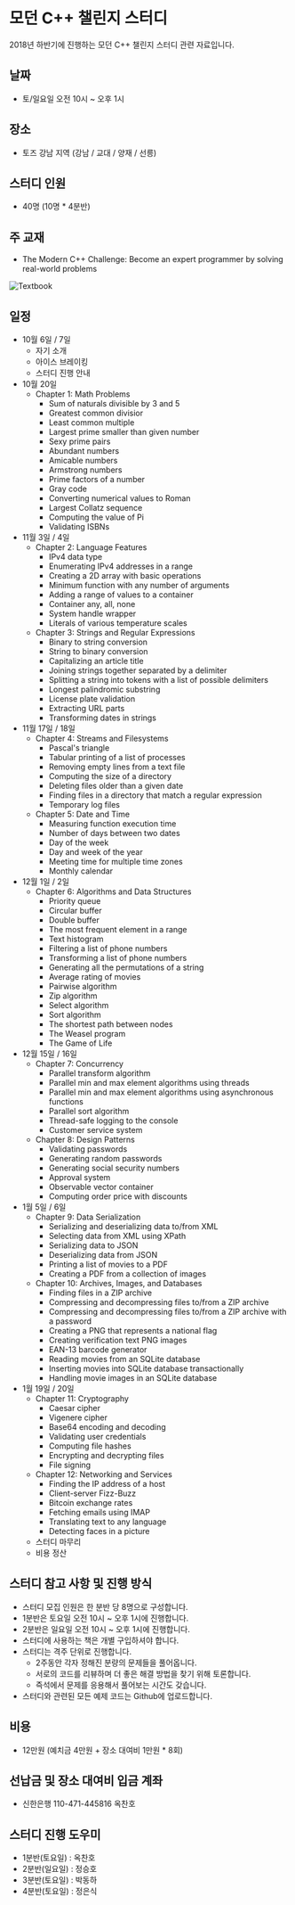 # 모던 C++ 챌린지 스터디

2018년 하반기에 진행하는 모던 C++ 챌린지 스터디 관련 자료입니다.

## 날짜

- 토/일요일 오전 10시 ~ 오후 1시

## 장소

- 토즈 강남 지역 (강남 / 교대 / 양재 / 선릉)

## 스터디 인원

- 40명 (10명 * 4분반)

## 주 교재

- The Modern C++ Challenge: Become an expert programmer by solving real-world problems

![Textbook](./Textbook.png)

## 일정

- 10월 6일 / 7일
    - 자기 소개
    - 아이스 브레이킹
    - 스터디 진행 안내
- 10월 20일
    - Chapter 1: Math Problems
        - Sum of naturals divisible by 3 and 5
        - Greatest common divisior
        - Least common multiple
        - Largest prime smaller than given number
        - Sexy prime pairs
        - Abundant numbers
        - Amicable numbers
        - Armstrong numbers
        - Prime factors of a number
        - Gray code
        - Converting numerical values to Roman
        - Largest Collatz sequence
        - Computing the value of Pi
        - Validating ISBNs
- 11월 3일 / 4일
    - Chapter 2: Language Features
        - IPv4 data type
        - Enumerating IPv4 addresses in a range
        - Creating a 2D array with basic operations
        - Minimum function with any number of arguments
        - Adding a range of values to a container
        - Container any, all, none
        - System handle wrapper
        - Literals of various temperature scales
    - Chapter 3: Strings and Regular Expressions
        - Binary to string conversion
        - String to binary conversion
        - Capitalizing an article title
        - Joining strings together separated by a delimiter
        - Splitting a string into tokens with a list of possible delimiters
        - Longest palindromic substring
        - License plate validation
        - Extracting URL parts
        - Transforming dates in strings    
- 11월 17일 / 18일
    - Chapter 4: Streams and Filesystems
        - Pascal's triangle
        - Tabular printing of a list of processes
        - Removing empty lines from a text file
        - Computing the size of a directory
        - Deleting files older than a given date
        - Finding files in a directory that match a regular expression
        - Temporary log files
    - Chapter 5: Date and Time
        - Measuring function execution time
        - Number of days between two dates
        - Day of the week
        - Day and week of the year
        - Meeting time for multiple time zones
        - Monthly calendar
- 12월 1일 / 2일
    - Chapter 6: Algorithms and Data Structures
        - Priority queue
        - Circular buffer
        - Double buffer
        - The most frequent element in a range
        - Text histogram
        - Filtering a list of phone numbers
        - Transforming a list of phone numbers
        - Generating all the permutations of a string
        - Average rating of movies
        - Pairwise algorithm
        - Zip algorithm
        - Select algorithm
        - Sort algorithm
        - The shortest path between nodes
        - The Weasel program
        - The Game of Life
- 12월 15일 / 16일
    - Chapter 7: Concurrency
        - Parallel transform algorithm
        - Parallel min and max element algorithms using threads
        - Parallel min and max element algorithms using asynchronous functions
        - Parallel sort algorithm
        - Thread-safe logging to the console
        - Customer service system
    - Chapter 8: Design Patterns
        - Validating passwords
        - Generating random passwords
        - Generating social security numbers
        - Approval system
        - Observable vector container
        - Computing order price with discounts
- 1월 5일 / 6일
    - Chapter 9: Data Serialization
        - Serializing and deserializing data to/from XML
        - Selecting data from XML using XPath
        - Serializing data to JSON
        - Deserializing data from JSON
        - Printing a list of movies to a PDF
        - Creating a PDF from a collection of images
    - Chapter 10: Archives, Images, and Databases
        - Finding files in a ZIP archive
        - Compressing and decompressing files to/from a ZIP archive
        - Compressing and decompressing files to/from a ZIP archive with a password
        - Creating a PNG that represents a national flag
        - Creating verification text PNG images
        - EAN-13 barcode generator
        - Reading movies from an SQLite database
        - Inserting movies into SQLite database transactionally
        - Handling movie images in an SQLite database
- 1월 19일 / 20일
    - Chapter 11: Cryptography
        - Caesar cipher
        - Vigenere cipher
        - Base64 encoding and decoding
        - Validating user credentials
        - Computing file hashes
        - Encrypting and decrypting files
        - File signing
    - Chapter 12: Networking and Services
        - Finding the IP address of a host
        - Client-server Fizz-Buzz
        - Bitcoin exchange rates
        - Fetching emails using IMAP
        - Translating text to any language
        - Detecting faces in a picture
    - 스터디 마무리
    - 비용 정산

## 스터디 참고 사항 및 진행 방식

- 스터디 모집 인원은 한 분반 당 8명으로 구성합니다.
- 1분반은 토요일 오전 10시 ~ 오후 1시에 진행합니다.
- 2분반은 일요일 오전 10시 ~ 오후 1시에 진행합니다.
- 스터디에 사용하는 책은 개별 구입하셔야 합니다.
- 스터디는 격주 단위로 진행합니다.
    - 2주동안 각자 정해진 분량의 문제들을 풀어옵니다.
    - 서로의 코드를 리뷰하며 더 좋은 해결 방법을 찾기 위해 토론합니다.
    - 즉석에서 문제를 응용해서 풀어보는 시간도 갖습니다.
- 스터디와 관련된 모든 예제 코드는 Github에 업로드합니다.

## 비용

- 12만원 (예치금 4만원 + 장소 대여비 1만원 * 8회)

## 선납금 및 장소 대여비 입금 계좌

- 신한은행 110-471-445816 옥찬호

## 스터디 진행 도우미

 - 1분반(토요일) : 옥찬호
 - 2분반(일요일) : 정승호
 - 3분반(토요일) : 박동하
 - 4분반(토요일) : 정은식
